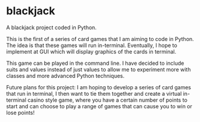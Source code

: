 # blackjack
A blackjack project coded in Python. 

This is the first of a series of card games that I am aiming to code in Python. The idea is that these games will run in-terminal. Eventually, I hope to implement at GUI 
which will display graphics of the cards in terminal. 

This game can be played in the command line. I have decided to include suits and values instead of just values to allow me to experiment more with classes and more advanced Python techniques. 

Future plans for this project: I am hoping to develop a series of card games that run in terminal, I then want to tie them together and create a virtual in-terminal casino style game, where you have a certain number of points to start and can choose to play a range of games that can cause you to win or lose points! 
